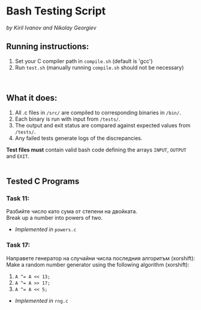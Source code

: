 # Bash Testing Script
_by Kiril Ivanov and Nikolay Georgiev_

## Running instructions:
1. Set your C compiler path in `compile.sh` (default is 'gcc')
2. Run `test.sh` (manually running `compile.sh` should not be necessary)
<br>

## What it does:
1. All .c files in `/src/` are compiled to corresponding binaries in `/bin/`. <br>
2. Each binary is run with input from `/tests/`. <br>
3. The output and exit status are compared against expected values from `/tests/`. <br>
4. Any failed tests generate logs of the discrepancies. <br>

**Test files must** contain valid bash code defining the arrays `INPUT`, `OUTPUT` and `EXIT`.
<br> <br>

## Tested C Programs
### Task 11:

Разбийте число като сума от степени на двойката. <br>
Break up a number into powers of two.
- _Implemented in_ `powers.c` <br>

### Task 17:

Направете генератор на случайни числа последния алгоритъм (xorshift):
Make a random number generator using the following algorithm (xorshift):
1. `A ^= A << 13;`
2. `A ^= A >> 17;`
3. `A ^= A << 5;` <br>
- _Implemented in_ `rng.c` <br>

